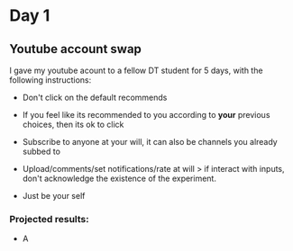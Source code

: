 # Day 1 
## Youtube account swap

I gave my youtube acount to a fellow DT student for 5 days, with the following instructions:

* Don't click on the default recommends
* If you feel like its recommended to you according to **your** previous choices, then its ok to click
* Subscribe to anyone at your will, it can also be channels you already subbed to
* Upload/comments/set notifications/rate at will
       > if interact with inputs, don't acknowledge the existence of the experiment. 

* Just be your self

### Projected results:
* A 
